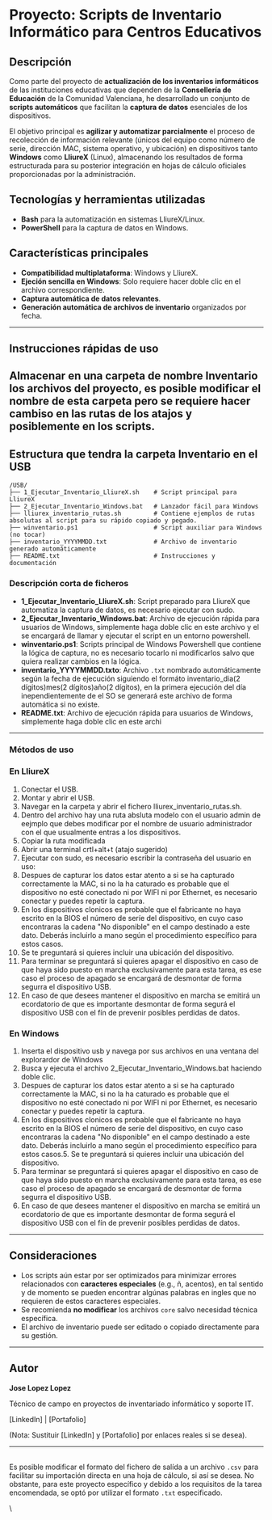 # Proyecto: Scripts de Inventario Informático para Centros Educativos

## Descripción

Como parte del proyecto de **actualización de los inventarios informáticos** de las instituciones educativas que dependen de la **Consellería de Educación** de la Comunidad Valenciana, he desarrollado un conjunto de **scripts automáticos** que facilitan la **captura de datos** esenciales de los dispositivos.

El objetivo principal es **agilizar y automatizar parcialmente** el proceso de recolección de información relevante (únicos del equipo como número de serie, dirección MAC, sistema operativo, y ubicación) en dispositivos tanto **Windows** como **LliureX** (Linux), almacenando los resultados de forma estructurada para su posterior integración en hojas de cálculo oficiales proporcionadas por la administración.

## Tecnologías y herramientas utilizadas

- **Bash** para la automatización en sistemas LliureX/Linux.
- **PowerShell** para la captura de datos en Windows.

## Características principales

- **Compatibilidad multiplataforma**: Windows y LliureX.
- **Ejeción sencilla en Windows**: Solo requiere hacer doble clic en el archivo correspondiente.
- **Captura automática de datos relevantes**.
- **Generación automática de archivos de inventario** organizados por fecha.

---

## Instrucciones rápidas de uso

Almacenar en una carpeta de nombre Inventario los archivos del proyecto, es posible modificar el nombre de esta carpeta pero se requiere hacer cambiso en las rutas de los atajos y posiblemente en los scripts. 
---

## Estructura que tendra la carpeta Inventario en el USB

```plaintext
/USB/
├── 1_Ejecutar_Inventario_LliureX.sh    # Script principal para LliureX
├── 2_Ejecutar_Inventario_Windows.bat   # Lanzador fácil para Windows
├── lliurex_inventario_rutas.sh         # Contiene ejemplos de rutas absolutas al script para su rápido copiado y pegado.
├── winventario.ps1                     # Script auxiliar para Windows (no tocar)
├── inventario_YYYYMMDD.txt             # Archivo de inventario generado automáticamente
├── README.txt                          # Instrucciones y documentación
```

### Descripción corta de ficheros

- **1\_Ejecutar\_Inventario\_LliureX.sh**: Script preparado para LliureX que automatiza la captura de datos, es necesario ejecutar con sudo.
- **2\_Ejecutar\_Inventario\_Windows.bat**: Archivo de ejecución rápida para usuarios de Windows, simplemente haga doble clic en este archivo y el se encargará de llamar y ejecutar el script en un entorno powershell.
- **winventario.ps1**: Scripts principal de Windows Powershell que contiene la lógica de captura, no es necesario tocarlo ni modificarlos salvo que quiera realizar cambios en la lógica. 
- **inventario_YYYYMMDD.txto**: Archivo `.txt` nombrado automáticamente según la fecha de ejecución siguiendo el formáto inventario_dia(2 dígitos)mes(2 dígitos)año(2 dígitos), en la primera ejecución del día inependientemente de el SO se generará este archivo de forma automática si no existe.
- **README.txt**: Archivo de ejecución rápida para usuarios de Windows, simplemente haga doble clic en este archi
---

### Métodos de uso 

### En LliureX

1. Conectar el USB.
2. Montar y abrir el USB.
3. Navegar en la carpeta y abrir el fichero lliurex_inventario_rutas.sh.
4. Dentro del archivo hay una ruta absluta modelo con el usuario admin de eejmplo que debes modificar por el nombre de usuario administrador con el que usualmente entras a los dispositivos.
5. Copiar la ruta modificada
6. Abrir una terminal crtl+alt+t (atajo sugerido)
7. Ejecutar con sudo, es necesario escribir la contraseña del usuario en uso:
8. Despues de capturar los datos estar atento a si se ha capturado correctamente la MAC, si no la ha caturado es probable que el dispositivo no esté conectado ni por WIFI ni por Ethernet, es necesario conectar y puedes repetir la captura.
9. En los dispositivos clonicos es probable que el fabricante no haya escrito en la BIOS el número de seríe del dispositivo, en cuyo caso encontraras la cadena "No disponible" en el campo destinado a este dato. Deberás incluirlo a mano según el procedimiento específico para estos casos.  
10. Se te preguntará si quieres incluir una ubicación del dispositivo.
11. Para terminar se preguntará si quieres apagar el dispositivo en caso de que haya sido puesto en marcha exclusivamente para esta tarea, es ese caso el proceso de apagado se encargará de desmontar de forma segurra el dispositivo USB.
12. En caso de que desees mantener el dispositivo en marcha se emitirá un ecordatorio de que es importante desmontar de forma segurá el dispositivo USB con el fín de prevenir posibles perdidas de datos.



### En Windows

1. Inserta el dispositivo usb y navega por sus archivos en una ventana del explorardor de Windows
2. Busca y ejecuta el archivo 2_Ejecutar_Inventario_Windows.bat haciendo doble clic.
3. Despues de capturar los datos estar atento a si se ha capturado correctamente la MAC, si no la ha caturado es probable que el dispositivo no esté conectado ni por WIFI ni por Ethernet, es necesario conectar y puedes repetir la captura.
4. En los dispositivos clonicos es probable que el fabricante no haya escrito en la BIOS el número de seríe del dispositivo, en cuyo caso encontraras la cadena "No disponible" en el campo destinado a este dato. Deberás incluirlo a mano según el procedimiento específico para estos casos.5. Se te preguntará si quieres incluir una ubicación del dispositivo.
6. Para terminar se preguntará si quieres apagar el dispositivo en caso de que haya sido puesto en marcha exclusivamente para esta tarea, es ese caso el proceso de apagado se encargará de desmontar de forma segurra el dispositivo USB.
7. En caso de que desees mantener el dispositivo en marcha se emitirá un ecordatorio de que es importante desmontar de forma segurá el dispositivo USB con el fín de prevenir posibles perdidas de datos.

---

## Consideraciones

- Los scripts aún estar por ser optimizados para minimizar errores relacionados con **caracteres especiales** (e.g., ñ, acentos), en tal sentido y de momento se pueden encontrar algúnas palabras en ingles que no requieren de estos caracteres especiales.
- Se recomienda **no modificar** los archivos `core` salvo necesidad técnica específica.
- El archivo de inventario puede ser editado o copiado directamente para su gestión.

---

## Autor

**Jose Lopez Lopez**

Técnico de campo en proyectos de inventariado informático y soporte IT.

[LinkedIn] | [Portafolio]

(Nota: Sustituir [LinkedIn] y [Portafolio] por enlaces reales si se desea).

---


\
Es posible modificar el formato del fichero de salída a un archivo `.csv` para facilitar su importación directa en una hoja de cálculo, si así se desea. No obstante, para este proyecto específico y debido a los requisitos de la tarea encomendada, se optó por utilizar el formato `.txt` especificado.

\
